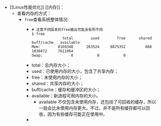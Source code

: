 - [[Linux性能优化]] [[内存]]：
	- 查看内存的方式：
		- `free`查看系统整体情况:
			- ```
			  # 注意不同版本的free输出可能会有所不同
			  $ free
			                total        used        free      shared  buff/cache   available
			  Mem:        8169348      263524     6875352         668     1030472     7611064
			  Swap:             0           0           0
			  ```
			- total：总内存大小；
			- used：已使用内存的大小，包含了共享内存；
			- free：未使用内存的大小；
			- shared：共享内存的大小；
			- buff/cache：缓存和缓冲区的大小；
			- available：新进程可用内存的大小。
				- available 不仅包含未使用内存，还包括了可回收的缓存，所以一般会比未使用内存更大。不过，并不是所有缓存都可以回收，因为有些缓存可能正在使用中。
			-